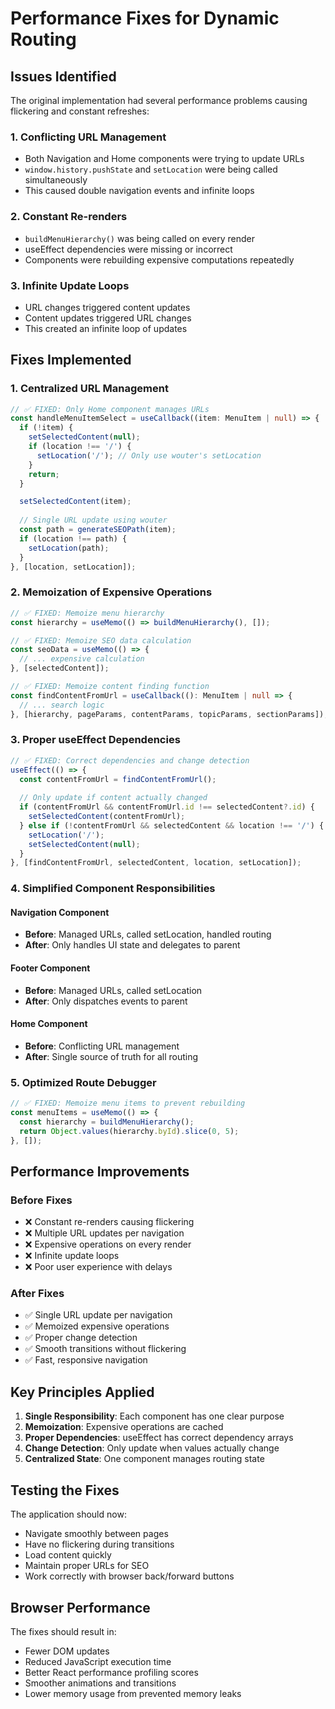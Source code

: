 # Performance Fixes for Dynamic Routing

## Issues Identified

The original implementation had several performance problems causing flickering and constant refreshes:

### 1. **Conflicting URL Management**

- Both Navigation and Home components were trying to update URLs
- `window.history.pushState` and `setLocation` were being called simultaneously
- This caused double navigation events and infinite loops

### 2. **Constant Re-renders**

- `buildMenuHierarchy()` was being called on every render
- useEffect dependencies were missing or incorrect
- Components were rebuilding expensive computations repeatedly

### 3. **Infinite Update Loops**

- URL changes triggered content updates
- Content updates triggered URL changes
- This created an infinite loop of updates

## Fixes Implemented

### 1. **Centralized URL Management**

```typescript
// ✅ FIXED: Only Home component manages URLs
const handleMenuItemSelect = useCallback((item: MenuItem | null) => {
  if (!item) {
    setSelectedContent(null);
    if (location !== '/') {
      setLocation('/'); // Only use wouter's setLocation
    }
    return;
  }

  setSelectedContent(item);
  
  // Single URL update using wouter
  const path = generateSEOPath(item);
  if (location !== path) {
    setLocation(path);
  }
}, [location, setLocation]);
```

### 2. **Memoization of Expensive Operations**

```typescript
// ✅ FIXED: Memoize menu hierarchy
const hierarchy = useMemo(() => buildMenuHierarchy(), []);

// ✅ FIXED: Memoize SEO data calculation
const seoData = useMemo(() => {
  // ... expensive calculation
}, [selectedContent]);

// ✅ FIXED: Memoize content finding function
const findContentFromUrl = useCallback((): MenuItem | null => {
  // ... search logic
}, [hierarchy, pageParams, contentParams, topicParams, sectionParams]);
```

### 3. **Proper useEffect Dependencies**

```typescript
// ✅ FIXED: Correct dependencies and change detection
useEffect(() => {
  const contentFromUrl = findContentFromUrl();
  
  // Only update if content actually changed
  if (contentFromUrl && contentFromUrl.id !== selectedContent?.id) {
    setSelectedContent(contentFromUrl);
  } else if (!contentFromUrl && selectedContent && location !== '/') {
    setLocation('/');
    setSelectedContent(null);
  }
}, [findContentFromUrl, selectedContent, location, setLocation]);
```

### 4. **Simplified Component Responsibilities**

#### Navigation Component

- **Before**: Managed URLs, called setLocation, handled routing
- **After**: Only handles UI state and delegates to parent

#### Footer Component  

- **Before**: Managed URLs, called setLocation
- **After**: Only dispatches events to parent

#### Home Component

- **Before**: Conflicting URL management
- **After**: Single source of truth for all routing

### 5. **Optimized Route Debugger**

```typescript
// ✅ FIXED: Memoize menu items to prevent rebuilding
const menuItems = useMemo(() => {
  const hierarchy = buildMenuHierarchy();
  return Object.values(hierarchy.byId).slice(0, 5);
}, []);
```

## Performance Improvements

### Before Fixes

- ❌ Constant re-renders causing flickering
- ❌ Multiple URL updates per navigation
- ❌ Expensive operations on every render
- ❌ Infinite update loops
- ❌ Poor user experience with delays

### After Fixes

- ✅ Single URL update per navigation
- ✅ Memoized expensive operations
- ✅ Proper change detection
- ✅ Smooth transitions without flickering
- ✅ Fast, responsive navigation

## Key Principles Applied

1. **Single Responsibility**: Each component has one clear purpose
2. **Memoization**: Expensive operations are cached
3. **Proper Dependencies**: useEffect has correct dependency arrays
4. **Change Detection**: Only update when values actually change
5. **Centralized State**: One component manages routing state

## Testing the Fixes

The application should now:

- Navigate smoothly between pages
- Have no flickering during transitions
- Load content quickly
- Maintain proper URLs for SEO
- Work correctly with browser back/forward buttons

## Browser Performance

The fixes should result in:

- Fewer DOM updates
- Reduced JavaScript execution time
- Better React performance profiling scores
- Smoother animations and transitions
- Lower memory usage from prevented memory leaks
